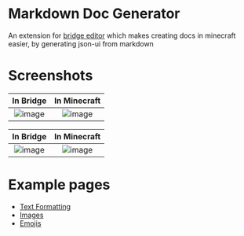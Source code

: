 # Markdown Doc Generator

An extension for [bridge editor](https://bridge-core.app) which makes creating docs in minecraft easier, by generating json-ui from markdown

# Screenshots

In Bridge             |  In Minecraft
:-------------------------:|:-------------------------:
![image](https://user-images.githubusercontent.com/69014593/186139488-87fe716a-b332-424b-b818-d6888f06ce00.png)  |  ![image](https://user-images.githubusercontent.com/69014593/186139499-86fb6ca7-2a91-4a5f-810f-9544f4dc4aec.png)

In Bridge             |  In Minecraft
:-------------------------:|:-------------------------:
![image](https://user-images.githubusercontent.com/69014593/186139506-5bb63016-7062-4bc4-ba78-84b02fa713e0.png)  | ![image](https://user-images.githubusercontent.com/69014593/186139512-8de555b6-01fe-4c1b-982d-4900ea761a35.png)

# Example pages

- [Text Formatting](https://github.com/FrederoxDev/Markdown-Docs/blob/main/contributeFiles/docs/guides/text.md)
- [Images](https://github.com/FrederoxDev/Markdown-Docs/blob/main/contributeFiles/docs/guides/images.md)
- [Emojis](https://github.com/FrederoxDev/Markdown-Docs/blob/main/contributeFiles/docs/guides/emoji.md)
